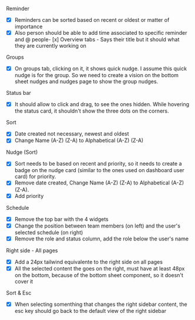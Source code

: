 Reminder 
- [x] Reminders can be sorted based on recent or oldest or matter of importance
- [x] Also person should be able to add time associated to specific reminder and @ people- [x] Overview tabs - Says their title but it should what they are currently working on

Groups
- [x] On groups tab, clicking on it, it shows quick nudge. I assume this quick nudge is for the group. So we need to create a vision on the bottom sheet nudges and nudges page to show the group nudges.

Status bar
- [x] It should allow to click and drag, to see the ones hidden. While hovering the status card, it shouldn't show the three dots on the corners.

Sort 
- [x] Date created not necessary, newest and oldest
- [x] Change Name (A-Z) (Z-A) to Alphabetical (A-Z) (Z-A)

Nudge (Sort)
- [x] Sort needs to be based on recent and priority, so it needs to create a badge on the nudge card (similar to the ones used on dashboard user card) for priority.
- [x] Remove date created, Change Name (A-Z) (Z-A) to Alphabetical (A-Z) (Z-A). 
- [x] Add priority

Schedule
- [x] Remove the top bar with the 4 widgets
- [x] Change the position between team members (on left) and the user's selected schedule (on right)
- [x] Remove the role and status column, add the role below the user's name

Right side - All pages
- [x] Add a 24px tailwind equivalente to the right side on all pages
- [x] All the selected content the goes on the right, must have at least 48px on the bottom, because of the bottom sheet component, so it doesn't cover it

Sort & Esc
- [x] When selecting somenthing that changes the right sidebar content, the esc key should go back to the default view of the right sidebar